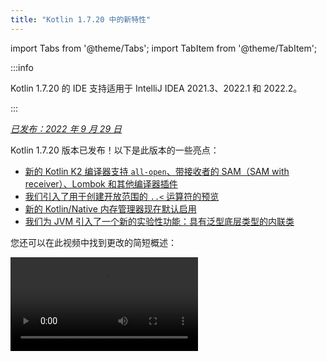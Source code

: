 ```yaml
---
title: "Kotlin 1.7.20 中的新特性"
---
```

import Tabs from '@theme/Tabs';
import TabItem from '@theme/TabItem';

:::info
<p>
   Kotlin 1.7.20 的 IDE 支持适用于 IntelliJ IDEA 2021.3、2022.1 和 2022.2。
</p>

:::

_[已发布：2022 年 9 月 29 日](releases#release-details)_

Kotlin 1.7.20 版本已发布！以下是此版本的一些亮点：

* [新的 Kotlin K2 编译器支持 `all-open`、带接收者的 SAM（SAM with receiver）、Lombok 和其他编译器插件](#support-for-kotlin-k2-compiler-plugins)
* [我们引入了用于创建开放范围的 `..<` 运算符的预览](#preview-of-the-operator-for-creating-open-ended-ranges)
* [新的 Kotlin/Native 内存管理器现在默认启用](#the-new-kotlin-native-memory-manager-enabled-by-default)
* [我们为 JVM 引入了一个新的实验性功能：具有泛型底层类型的内联类](#generic-inline-classes)

您还可以在此视频中找到更改的简短概述：

<video src="https://www.youtube.com/v/OG9npowJgE8" title="What's new in Kotlin 1.7.20"/>

## 支持 Kotlin K2 编译器插件

Kotlin 团队正在继续稳定 K2 编译器。
正如在 [Kotlin 1.7.0 版本](whatsnew17#new-kotlin-k2-compiler-for-the-jvm-in-alpha)中宣布的那样，K2 仍处于 **Alpha** 阶段，
但它现在支持几个编译器插件。您可以关注 [此 YouTrack issue](https://youtrack.jetbrains.com/issue/KT-52604)
以获取 Kotlin 团队关于新编译器的更新。

从 1.7.20 版本开始，Kotlin K2 编译器支持以下插件：

* [`all-open`](all-open-plugin)
* [`no-arg`](no-arg-plugin)
* [带接收者的 SAM（SAM with receiver）](sam-with-receiver-plugin)
* [Lombok](lombok)
* AtomicFU
* `jvm-abi-gen`

:::note
新 K2 编译器的 Alpha 版本仅适用于 JVM 项目。
它不支持 Kotlin/JS、Kotlin/Native 或其他多平台项目。

在以下视频中了解有关新编译器及其优势的更多信息：
* [The Road to the New Kotlin Compiler](https://www.youtube.com/watch?v=iTdJJq_LyoY)
* [K2 Compiler: a Top-Down View](https://www.youtube.com/watch?v=db19VFLZqJM)

### 如何启用 Kotlin K2 编译器

要启用 Kotlin K2 编译器并对其进行测试，请使用以下编译器选项：

```bash
-Xuse-k2
```

您可以在 `build.gradle(.kts)` 文件中指定它：

<Tabs groupId="build-script">
<TabItem value="kotlin" label="Kotlin" default>

```kotlin
tasks.withType<KotlinCompile> {
    kotlinOptions.useK2 = true
}
```

</TabItem>
<TabItem value="groovy" label="Groovy" default>

```groovy
compileKotlin {
    kotlinOptions.useK2 = true
}
```
</TabItem>
</Tabs>

检查您的 JVM 项目的性能提升，并将其与旧编译器的结果进行比较。

### 留下您对新 K2 编译器的反馈

我们非常感谢您以任何形式提供的反馈：
* 在 Kotlin Slack 中直接向 K2 开发人员提供您的反馈：[获取邀请](https://surveys.jetbrains.com/s3/kotlin-slack-sign-up?_gl=1*ju6cbn*_ga*MTA3MTk5NDkzMC4xNjQ2MDY3MDU4*_ga_9J976DJZ68*MTY1ODMzNzA3OS4xMDAuMS4xNjU4MzQwODEwLjYw) 并加入 [#k2-early-adopters](https://kotlinlang.slack.com/archives/C03PK0PE257) 频道。
* 向 [我们的问题跟踪器](https://kotl.in/issue) 报告您在使用新 K2 编译器时遇到的任何问题。
* [启用 **发送使用情况统计信息** 选项](https://www.jetbrains.com/help/idea/settings-usage-statistics.html) 以允许 JetBrains 收集有关 K2 使用情况的匿名数据。

## 语言

Kotlin 1.7.20 引入了新语言功能的预览版本，并对构建器类型推断施加了限制：

* [创建开放范围的 ..< 运算符的预览](#preview-of-the-operator-for-creating-open-ended-ranges)
* [新的 data object 声明](#improved-string-representations-for-singletons-and-sealed-class-hierarchies-with-data-objects)
* [构建器类型推断限制](#new-builder-type-inference-restrictions)

### 创建开放范围的 ..< 运算符的预览

新运算符是 [Experimental](components-stability#stability-levels-explained)，并且在 IDE 中的支持有限。

此版本引入了新的 `..<` 运算符。Kotlin 具有 `..` 运算符来表示一系列值。新的 `..<`
运算符的作用类似于 `until` 函数，可帮助您定义开放范围。

<video src="https://www.youtube.com/watch?v=v0AHdAIBnbs" title="New operator for open-ended ranges"/>

我们的研究表明，这种新运算符在表达开放范围方面做得更好，并且可以清楚地表明
不包含上限。

以下是在 `when` 表达式中使用 `..<` 运算符的示例：

```kotlin
when (value) {
    in 0.0..&lt;0.25 `->` // First quarter
    in 0.25..&lt;0.5 `->` // Second quarter
    in 0.5..&lt;0.75 `->` // Third quarter
    in 0.75..1.0 `->`  // Last quarter  `<-` Note closed range here
}
```

#### 标准库 API 更改

以下新类型和操作将在公共 Kotlin 标准库的 `kotlin.ranges` 包中引入：

##### 新的 OpenEndRange&lt;T&gt; 接口

用于表示开放范围的新接口与现有的 `ClosedRange<T>` 接口非常相似：

```kotlin
interface OpenEndRange<T : Comparable<T>> {
    // Lower bound
    val start: T
    // Upper bound, not included in the range
    val endExclusive: T
    operator fun contains(value: T): Boolean = value >= start && value < endExclusive
    fun isEmpty(): Boolean = start >= endExclusive
}
```

##### 在现有的可迭代范围中实现 OpenEndRange

当开发人员需要获取具有排除的上限的范围时，他们目前使用 `until` 函数来有效地
生成具有相同值的封闭可迭代范围。为了使这些范围在新 API（采用 `OpenEndRange<T>`）中可接受，
我们希望在现有的可迭代范围中实现该接口：`IntRange`、`LongRange`、`CharRange`、`UIntRange` 和
`ULongRange`。因此，它们将同时实现 `ClosedRange<T>` 和 `OpenEndRange<T>` 接口。

```kotlin
class IntRange : IntProgression(...), ClosedRange<Int>, OpenEndRange<Int> {
    override val start: Int
    override val endInclusive: Int
    override val endExclusive: Int
}
```

##### 标准类型的 rangeUntil 运算符

`rangeUntil` 运算符将为当前由 `rangeTo` 运算符定义的相同类型和组合提供。
我们将它们作为扩展函数提供，用于原型目的，但为了保持一致性，我们计划在稳定开放范围 API 之前
使它们成为成员。

#### 如何启用 ..&lt; 运算符

要使用 `..<` 运算符或为自己的类型实现该运算符约定，请启用 `-language-version 1.8`
编译器选项。

为支持标准类型的开放范围而引入的新 API 元素需要选择加入，就像
实验性 stdlib API 一样：`@OptIn(ExperimentalStdlibApi::class)`。或者，您可以使用
`-opt-in=kotlin.ExperimentalStdlibApi` 编译器选项。

[在此 KEEP 文档中阅读有关新运算符的更多信息](https://github.com/kotlin/KEEP/blob/open-ended-ranges/proposals/open-ended-ranges)。

### 改进了具有 data object 的单例和密封类层次结构的字符串表示形式

Data object 是 [Experimental](components-stability#stability-levels-explained)，目前在 IDE 中的支持有限。

此版本引入了一种新的 `object` 声明供您使用：`data object`。[Data object](https://youtrack.jetbrains.com/issue/KT-4107)
在概念上与常规 `object` 声明完全相同，但开箱即用地提供了干净的 `toString` 表示形式。

<video src="https://www.youtube.com/v/ovAqcwFhEGc" title="Data objects in Kotlin 1.7.20"/>

```kotlin
package org.example
object MyObject
data object MyDataObject

fun main() {
    println(MyObject) // org.example.MyObject@1f32e575
    println(MyDataObject) // MyDataObject
}
```

这使得 `data object` 声明非常适合密封类层次结构，您可以在其中将它们与 `data class`
声明一起使用。在此代码段中，将 `EndOfFile` 声明为 `data object` 而不是普通的 `object` 意味着它将
获得一个漂亮的 `toString`，而无需手动覆盖它，从而与随附的 `data class`
定义保持对称：

```kotlin
sealed class ReadResult {
    data class Number(val value: Int) : ReadResult()
    data class Text(val value: String) : ReadResult()
    data object EndOfFile : ReadResult()
}

fun main() {
    println(ReadResult.Number(1)) // Number(value=1)
    println(ReadResult.Text("Foo")) // Text(value=Foo)
    println(ReadResult.EndOfFile) // EndOfFile
}
```

#### 如何启用 data object

要在代码中使用 data object 声明，请启用 `-language-version 1.9` 编译器选项。在 Gradle 项目中，
您可以通过将以下内容添加到 `build.gradle(.kts)` 中来实现：

<Tabs groupId="build-script">
<TabItem value="kotlin" label="Kotlin" default>

```kotlin
tasks.withType<org.jetbrains.kotlin.gradle.tasks.KotlinCompile>().configureEach {
    // ...
    kotlinOptions.languageVersion = "1.9"
}
```

</TabItem>
<TabItem value="groovy" label="Groovy" default>

```groovy
compileKotlin {
    // ...
    kotlinOptions.languageVersion = '1.9'
}
```
</TabItem>
</Tabs>

阅读有关 data object 的更多信息，并在 [相应的 KEEP 文档](https://github.com/Kotlin/KEEP/pull/316) 中分享您对其实现的反馈。

### 新的构建器类型推断限制

Kotlin 1.7.20 对 [构建器类型推断的使用](using-builders-with-builder-inference)施加了一些主要限制，
这些限制可能会影响您的代码。这些限制适用于包含构建器 lambda 函数的代码，在这些代码中，不可能
在不分析 lambda 本身的情况下推导出参数。该参数用作参数。现在，编译器将
始终显示此类代码的错误，并要求您显式指定类型。

这是一个重大更改，但我们的研究表明这些情况非常罕见，并且这些限制不应影响
您的代码。如果它们确实影响了，请考虑以下情况：

* 带有隐藏成员的扩展的构建器推断。

  如果您的代码包含一个具有相同名称的扩展函数，该扩展函数将在构建器推断期间使用，
  编译器将向您显示一个错误：

    ```kotlin
    class Data {
        fun doSmth() {} // 1
    }
    
    fun <T> T.doSmth() {} // 2
    
    fun test() {
        buildList {
            this.add(Data())
            this.get(0).doSmth() // Resolves to 2 and leads to error
        }
    }
    ```
     
  
  要修复代码，您应该显式指定类型：

    ```kotlin
    class Data {
        fun doSmth() {} // 1
    }
    
    fun <T> T.doSmth() {} // 2
    
    fun test() {
        buildList<Data> { // Type argument!
            this.add(Data())
            this.get(0).doSmth() // Resolves to 1
        }
    }
    ```

* 带有多个 lambda 的构建器推断，并且未显式指定类型参数。

  如果在构建器推断中有两个或多个 lambda 块，它们会影响类型。为了防止出现错误，编译器
  要求您指定类型：

    ```kotlin
    fun <T: Any> buildList(
        first: MutableList<T>.() `->` Unit, 
        second: MutableList<T>.() `->` Unit
    ): List<T> {
        val list = mutableListOf<T>()
        list.first()
        list.second()
        return list 
    }
    
    fun main() {
        buildList(
            first = { // this: MutableList<String>
                add("")
            },
            second = { // this: MutableList<Int> 
                val i: Int = get(0)
                println(i)
            }
        )
    }
    ```
    

  要修复错误，您应该显式指定类型并修复类型不匹配：

    ```kotlin
    fun main() {
        buildList<Int>(
            first = { // this: MutableList<Int>
                add(0)
            },
            second = { // this: MutableList<Int>
                val i: Int = get(0)
                println(i)
            }
        )
    }
    ```

如果您没有找到上面提到的情况，请 [提交 issue](https://kotl.in/issue) 给我们的团队。

有关此构建器推断更新的更多信息，请参见此 [YouTrack issue](https://youtrack.jetbrains.com/issue/KT-53797)。

## Kotlin/JVM

Kotlin 1.7.20 引入了泛型内联类，为委托属性添加了更多字节码优化，并支持
kapt 存根生成任务中的 IR（Intermediate Representation，中间表示），从而可以使用所有最新的 Kotlin 功能与 kapt：

* [泛型内联类](#generic-inline-classes)
* [委托属性的更多优化案例](#more-optimized-cases-of-delegated-properties)
* [在 kapt 存根生成任务中支持 JVM IR 后端](#support-for-the-jvm-ir-backend-in-kapt-stub-generating-task)

### 泛型内联类

泛型内联类是一项 [Experimental](components-stability#stability-levels-explained) 功能。
它可能随时被删除或更改。需要选择加入（请参阅下面的详细信息），您应该仅将其用于评估目的。
我们感谢您在 [YouTrack](https://youtrack.jetbrains.com/issue/KT-52994) 中提供的反馈。

Kotlin 1.7.20 允许 JVM 内联类的底层类型为类型参数。编译器将其映射到 `Any?`，或者通常映射到
类型参数的上限。

<video src="https://www.youtube.com/v/0JRPA0tt9og" title="Generic inline classes in Kotlin 1.7.20"/>

考虑以下示例：

```kotlin
@JvmInline
value class UserId<T>(val value: T)

fun compute(s: UserId<String>) {} // Compiler generates fun compute-<hashcode>(s: Any?)
```

该函数接受内联类作为参数。该参数映射到上限，而不是类型参数。

要启用此功能，请使用 `-language-version 1.8` 编译器选项。

我们感谢您在 [YouTrack](https://youtrack.jetbrains.com/issue/KT-52994) 中提供的有关此功能的反馈。

### 委托属性的更多优化案例

在 Kotlin 1.6.0 中，我们通过省略 `$delegate` 字段并 [生成
对引用属性的直接访问](whatsnew16#optimize-delegated-properties-which-call-get-set-on-the-given-kproperty-instance)来优化了委托给属性的情况。在 1.7.20 中，我们为更多情况实现了此优化。
如果委托是：

* 命名对象：

  ```kotlin
  object NamedObject {
      operator fun getValue(thisRef: Any?, property: KProperty<*>): String = ...
  }
  
  val s: String by NamedObject
  ```
  

* 具有 [后备字段](properties#backing-fields) 和同一模块中默认 getter 的最终 `val` 属性：

  ```kotlin
  val impl: ReadOnlyProperty<Any?, String> = ...
  
  class A {
      val s: String by impl
  }
  ```
  

* 常量表达式、枚举条目、`this` 或 `null`。这是一个 `this` 的示例：

  ```kotlin
  class A {
      operator fun getValue(thisRef: Any?, property: KProperty<*>) ...
   
      val s by this
  }
  ```
  

了解有关 [委托属性](delegated-properties) 的更多信息。

我们感谢您在 [YouTrack](https://youtrack.jetbrains.com/issue/KT-23397) 中提供的有关此功能的反馈。

### 在 kapt 存根生成任务中支持 JVM IR 后端

在 kapt 存根生成任务中支持 JVM IR 后端是一项 [Experimental](components-stability) 功能。
它可能随时被更改。需要选择加入（请参阅下面的详细信息），您应该仅将其用于评估目的。

在 1.7.20 之前，kapt 存根生成任务使用旧后端，并且 [可重复注解](annotations#repeatable-annotations)
不适用于 [kapt](kapt)。使用 Kotlin 1.7.20，我们在 kapt 存根生成任务中添加了对 [JVM IR 后端](whatsnew15#stable-jvm-ir-backend) 的支持。
这使得可以使用所有最新的 Kotlin 功能与 kapt，包括
可重复注解。

要在 kapt 中使用 IR 后端，请将以下选项添加到您的 `gradle.properties` 文件中：

```none
kapt.use.jvm.ir=true
```

我们感谢您在 [YouTrack](https://youtrack.jetbrains.com/issue/KT-49682) 中提供的有关此功能的反馈。

## Kotlin/Native

Kotlin 1.7.20 默认启用新的 Kotlin/Native 内存管理器，并为您提供自定义
`Info.plist` 文件的选项：

* [新的默认内存管理器](#the-new-kotlin-native-memory-manager-enabled-by-default)
* [自定义 Info.plist 文件](#customizing-the-info-plist-file)

### 新的 Kotlin/Native 内存管理器现在默认启用

此版本为新的内存管理器带来了进一步的稳定性和性能改进，使我们能够将
新的内存管理器提升到 [Beta](components-stability)。

先前的内存管理器使编写并发和异步代码变得复杂，包括实现
`kotlinx.coroutines` 库的问题。这阻碍了 Kotlin Multiplatform Mobile 的采用，因为并发限制
在 iOS 和 Android 平台之间共享 Kotlin 代码时造成了问题。新的内存管理器最终为
[将 Kotlin Multiplatform Mobile 提升到 Beta](https://blog.jetbrains.com/kotlin/2022/05/kotlin-multiplatform-mobile-beta-roadmap-update/) 铺平了道路。

新的内存管理器还支持编译器缓存，这使得编译时间与以前的版本相当。
有关新内存管理器的优点的更多信息，请参阅我们的原始 [博客文章](https://blog.jetbrains.com/kotlin/2021/08/try-the-new-kotlin-native-memory-manager-development-preview/)
以获取预览版本。您可以在 [文档](native-memory-manager) 中找到更多技术详细信息。

#### 配置和设置

从 Kotlin 1.7.20 开始，新的内存管理器是默认设置。不需要太多额外的设置。

如果您已经手动将其打开，则可以从 `gradle.properties` 文件中删除 `kotlin.native.binary.memoryModel=experimental` 选项，或者从 `build.gradle(.kts)` 文件中删除 `binaryOptions["memoryModel"] = "experimental"`。

如有必要，您可以使用 `gradle.properties` 中的 `kotlin.native.binary.memoryModel=strict` 选项切换回旧的内存管理器。
但是，编译器缓存支持不再适用于旧的内存管理器，
因此编译时间可能会变差。

#### 冻结

在新的内存管理器中，冻结已被弃用。除非您需要您的代码与旧的管理器一起使用，否则不要使用它
（在旧的管理器中仍然需要冻结）。这可能对需要维护对旧的管理器支持的库作者
或遇到新内存管理器问题的开发人员有所帮助。

在这种情况下，您可以暂时支持新旧内存管理器的代码。要忽略弃用警告，
请执行以下操作之一：

* 使用 `@OptIn(FreezingIsDeprecated::class)` 注释已弃用 API 的用法。
* 将 `languageSettings.optIn("kotlin.native.FreezingIsDeprecated")` 应用于 Gradle 中的所有 Kotlin 源代码集。
* 传递编译器标志 `-opt-in=kotlin.native.FreezingIsDeprecated`。

#### 从 Swift/Objective-C 调用 Kotlin 挂起函数

新的内存管理器仍然限制从主线程以外的线程从 Swift 和 Objective-C 调用 Kotlin `suspend` 函数，
但是您可以使用新的 Gradle 选项来取消它。

此限制最初是在旧的内存管理器中引入的，原因是代码调度了一个延续，该延续将在原始线程上恢复。
如果此线程没有受支持的事件循环，则该任务将永远不会运行，
并且协程将永远不会恢复。

在某些情况下，不再需要此限制，但是无法轻松地实现对所有必要条件的检查。
因此，我们决定将其保留在新的内存管理器中，同时引入一个选项供您禁用
它。为此，请将以下选项添加到您的 `gradle.properties` 中：

```none
kotlin.native.binary.objcExportSuspendFunctionLaunchThreadRestriction=none
```

如果您使用 `kotlinx.coroutines` 的 `native-mt` 版本或其他具有相同
“调度到原始线程” 方法的库，请勿添加此选项。

Kotlin 团队非常感谢 [Ahmed El-Helw](https://github.com/ahmedre) 实现此选项。

#### 留下您的反馈

这是对我们生态系统的一项重大更改。我们感谢您的反馈，以帮助使其变得更好。

在您的项目上尝试新的内存管理器，并在我们的问题跟踪器 YouTrack 中 [分享反馈](https://youtrack.jetbrains.com/issue/KT-48525)。

### 自定义 Info.plist 文件

在生成框架时，Kotlin/Native 编译器会生成信息属性列表文件 `Info.plist`。
以前，自定义其内容很麻烦。使用 Kotlin 1.7.20，您可以直接设置以下属性：

| 属性                     | 二进制选项              |
|------------------------------|----------------------------|
| `CFBundleIdentifier`         | `bundleId`                 |
| `CFBundleShortVersionString` | `bundleShortVersionString` |
| `CFBundleVersion`            | `bundleVersion`            |

为此，请使用相应的二进制选项。传递
`-Xbinary=$option=$value` 编译器标志或为必要的框架设置 `binaryOption(option, value)` Gradle DSL。

Kotlin 团队非常感谢 Mads Ager 实现此功能。

## Kotlin/JS

Kotlin/JS 收到了一些增强功能，可改善开发人员体验并提高性能：

* 由于加载依赖项的效率提高，Klib 生成在增量构建和全新构建中都更快。
* [开发二进制文件的增量编译](js-ir-compiler#incremental-compilation-for-development-binaries)
  已得到改进，从而大大改善了全新构建方案、更快的增量构建和稳定性修复。
* 我们改进了嵌套对象、密封类和构造函数中可选参数的 `.d.ts` 生成。

## Gradle

Kotlin Gradle 插件的更新侧重于与新的 Gradle 功能和最新的 Gradle
版本的兼容性。

Kotlin 1.7.20 包含支持 Gradle 7.1 的更改。已删除或替换已弃用的方法和属性，
从而减少了 Kotlin Gradle 插件产生的弃用警告数量，并取消阻止了对 Gradle 8.0 的未来支持。

但是，有一些可能需要您注意的潜在重大更改：

### 目标配置

* `org.jetbrains.kotlin.gradle.dsl.SingleTargetExtension` 现在具有泛型参数 `SingleTargetExtension<T : KotlinTarget>`。
* `kotlin.targets.fromPreset()` 约定已弃用。相反，您仍然可以使用 `kotlin.targets { fromPreset() }`，
  但我们建议 [显式设置目标](multiplatform-discover-project#targets)。
* 由 Gradle 自动生成的目标访问器在 `kotlin.targets { }` 块内不再可用。请改用 `findByName("targetName")`
  方法。

  请注意，在 `kotlin.targets` 的情况下，此类访问器仍然可用，例如 `kotlin.targets.linuxX64`。

### 源代码目录配置

Kotlin Gradle 插件现在将 Kotlin `SourceDirectorySet` 作为 `kotlin` 扩展添加到 Java 的 `SourceSet` 组。
这使得可以在 `build.gradle.kts` 文件中配置源代码目录，类似于在
[Java、Groovy 和 Scala](https://docs.gradle.org/7.1/release-notes.html#easier-source-set-configuration-in-kotlin-dsl) 中配置源代码目录的方式：

```kotlin
sourceSets {
    main {
        kotlin {
            java.setSrcDirs(listOf("src/java"))
            kotlin.setSrcDirs(listOf("src/kotlin"))
        }
    }
}
```

您不再需要使用已弃用的 Gradle 约定并为 Kotlin 指定源代码目录。

请记住，您还可以使用 `kotlin` 扩展来访问 `KotlinSourceSet`：

```kotlin
kotlin {
    sourceSets {
        main {
        // ...
        }
    }
}
```

### 用于 JVM 工具链配置的新方法

此版本提供了一个新的 `jvmToolchain()` 方法，用于启用 [JVM 工具链功能](gradle-configure-project#gradle-java-toolchains-support)。
如果您不需要任何额外的 [配置字段](https://docs.gradle.org/current/javadoc/org/gradle/jvm/toolchain/JavaToolchainSpec.html)，
例如 `implementation` 或 `vendor`，则可以从 Kotlin 扩展中使用此方法：

```kotlin
kotlin {
    jvmToolchain(17)
}
```

这简化了 Kotlin 项目设置过程，而无需任何额外的配置。
在此版本之前，您只能通过以下方式指定 JDK 版本：

```kotlin
kotlin {
    jvmToolchain {
        languageVersion.set(JavaLanguageVersion.of(17))
    }
}
```

## 标准库

Kotlin 1.7.20 为 `java.nio.file.Path` 类提供了新的 [扩展函数](extensions#extension-functions)，
这使您可以遍历文件树：

* `walk()` 延迟遍历以指定路径为根的文件树。
* `fileVisitor()` 使您可以单独创建 `FileVisitor`。`FileVisitor` 定义了对目录的
  操作以及遍历它们时的文件。
* `visitFileTree(fileVisitor: FileVisitor, ...)` 使用一个就绪的 `FileVisitor` 并在底层使用 `java.nio.file.Files.walkFileTree()`。
* `visitFileTree(..., builderAction: FileVisitorBuilder.() `->` Unit)` 创建一个带有 `builderAction` 的 `FileVisitor` 并
  调用 `visitFileTree(fileVisitor, ...)` 函数。
* `FileVisitResult`，`FileVisitor` 的返回类型，具有 `CONTINUE` 默认值，该默认值继续处理
  文件。

用于 `java.nio.file.Path` 的新扩展函数是 [Experimental](components-stability)。
它们可能随时被更改。需要选择加入（请参阅下面的详细信息），您应该仅将其用于评估目的。

以下是您可以使用这些新扩展函数执行的一些操作：

* 显式创建一个 `FileVisitor` 然后使用：

  ```kotlin
  val cleanVisitor = fileVisitor {
      onPreVisitDirectory { directory, attributes `->`
          // Some logic on visiting directories
          FileVisitResult.CONTINUE
      }
  
      onVisitFile { file, attributes `->`
          // Some logic on visiting files
          FileVisitResult.CONTINUE
      }
  }
  
  // Some logic may go here
  
  projectDirectory.visitFileTree(cleanVisitor)
  ```

* 使用 `builderAction` 创建一个 `FileVisitor` 并立即使用它：

  ```kotlin
  projectDirectory.visitFileTree {
  // Definition of the builderAction:
      onPreVisitDirectory { directory, attributes `->`
          // Some logic on visiting directories
          FileVisitResult.CONTINUE
      }
  
      onVisitFile { file, attributes `->`
          // Some logic on visiting files
          FileVisitResult.CONTINUE
      }
  }
  ```

* 使用 `walk()` 函数遍历以指定路径为根的文件树：

  ```kotlin
  @OptIn(kotlin.io.path.ExperimentalPathApi::class)
  fun traverseFileTree() {
      val cleanVisitor = fileVisitor {
          onPreVisitDirectory { directory, _ `->`
              if (directory.name == "build") {
                  directory.toFile().deleteRecursively()
                  FileVisitResult.SKIP_SUBTREE
              } else {
                  FileVisitResult.CONTINUE
              }
          }
  
          onVisitFile { file, _ `->`
              if (file.extension == "class") {
                  file.deleteExisting()
              }
              FileVisitResult.CONTINUE
          }
      }
  
      val rootDirectory = createTempDirectory("Project")
  
      rootDirectory.resolve("src").let { srcDirectory `->`
          srcDirectory.createDirectory()
          srcDirectory.resolve("A.kt").createFile()
          srcDirectory.resolve("A.class").createFile()
      }
  
      rootDirectory.resolve("build").let { buildDirectory `->`
          buildDirectory.createDirectory()
          buildDirectory.resolve("Project.jar").createFile()
      }
  
   
  // Use walk function:
      val directoryStructure = rootDirectory.walk(PathWalkOption.INCLUDE_DIRECTORIES)
          .map { it.relativeTo(rootDirectory).toString() }
          .toList().sorted()
      assertPrints(directoryStructure, "[, build, build/Project.jar, src, src/A.class, src/A.kt]")
  
      rootDirectory.visitFileTree(cleanVisitor)
  
      val directoryStructureAfterClean = rootDirectory.walk(PathWalkOption.INCLUDE_DIRECTORIES)
          .map { it.relativeTo(rootDirectory).toString() }
          .toList().sorted()
      assertPrints(directoryStructureAfterClean, "[, src, src/A.kt]")

  }
  ```

与实验性 API 常见的情况一样，新的扩展需要选择加入：`@OptIn(kotlin.io.path.ExperimentalPathApi::class)`
或 `@kotlin.io.path.ExperimentalPathApi`。或者，您可以使用编译器选项：`-opt-in=kotlin.io.path.ExperimentalPathApi`。

我们感谢您在 YouTrack 中对 [`walk()` 函数](https://youtrack.jetbrains.com/issue/KT-52909) 和
[访问扩展函数](https://youtrack.jetbrains.com/issue/KT-52910) 提供的反馈。

## 文档更新

自上一个版本以来，Kotlin 文档收到了一些值得注意的更改：

### 改进和完善的页面

* [基本类型概述](basic-types) – 了解 Kotlin 中使用的基本类型：数字、布尔值、字符、字符串、数组和无符号整数。
* [用于 Kotlin 开发的 IDE](kotlin-ide) – 查看具有官方 Kotlin 支持的 IDE 列表以及具有社区支持插件的工具。

### Kotlin Multiplatform 杂志中的新文章

* [原生和跨平台应用开发：如何选择？](https://www.jetbrains.com/help/kotlin-multiplatform-dev/native-and-cross-platform.html) – 查看我们对跨平台应用开发和原生方法的概述和优势。
* [六大最佳跨平台应用开发框架](https://www.jetbrains.com/help/kotlin-multiplatform-dev/cross-platform-frameworks.html) – 阅读有关关键方面的信息，以帮助您为跨平台项目选择合适的框架。

### 新的和更新的教程

* [Kotlin Multiplatform 入门](https://www.jetbrains.com/help/kotlin-multiplatform-dev/multiplatform-create-first-app.html) – 了解使用 Kotlin 进行跨平台移动开发，并创建一个可在 Android 和 iOS 上运行的应用。
* [使用 React 和 Kotlin/JS 构建 Web 应用程序](js-react) – 创建一个浏览器应用，探索 Kotlin 的 DSL（领域特定语言）和典型 React 程序的特性。

### 版本文档中的更改

我们不再为每个版本提供推荐的 kotlinx 库列表。此列表仅包含
推荐并经过 Kotlin 本身测试的版本。它没有考虑到某些库相互依赖并且需要
特殊的 kotlinx 版本，该版本可能与推荐的 Kotlin 版本不同。

我们正在努力寻找一种方法来提供有关库如何相互关联和依赖的信息，以便
清楚地了解在项目中升级 Kotlin 版本时应使用哪个 kotlinx 库版本。

## 安装 Kotlin 1.7.20

[IntelliJ IDEA](https://www.jetbrains.com/idea/download/) 2021.3、2022.1 和 2022.2 会自动建议将 Kotlin 插件更新到 1.7.20。

对于 Android Studio Dolphin (213)、Electric Eel (221) 和 Flamingo (222)，Kotlin 插件 1.7.20 将通过即将到来的 Android Studios 更新提供。

:::

新的命令行编译器可在 [GitHub 发布页面](https://github.com/JetBrains/kotlin/releases/tag/v1.7.20) 上下载。

### Kotlin 1.7.20 的兼容性指南

尽管 Kotlin 1.7.20 是一个增量版本，但我们仍然必须进行不兼容的更改，以限制
Kotlin 1.7.0 中引入的问题的蔓延。

在 [Kotlin 1.7.20 兼容性指南](compatibility-guide-1720) 中查找此类更改的详细列表。